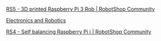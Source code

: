 [RS5 - 3D printed Raspberry Pi 3 Rob | RobotShop Community](https://www.robotshop.com/community/robots/show/rs5-3d-printed-raspberry-pi-3-robot)

[Electronics and Robotics](http://roboticssamy.blogspot.com/search?updated-max=2013-11-10T11:35:00-08:00&max-results=7)

[RS4 - Self balancing Raspberry Pi i | RobotShop Community](https://www.robotshop.com/community/robots/show/rs4-self-balancing-raspberry-pi-image-processing-robot)
